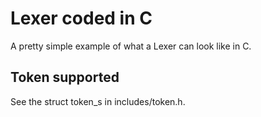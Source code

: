 # Lexer coded in C
A pretty simple example of what a Lexer can look like in C.

## Token supported
See the struct token_s in includes/token.h.